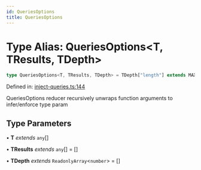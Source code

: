```yaml
---
id: QueriesOptions
title: QueriesOptions
---
```


<!-- DO NOT EDIT: this page is autogenerated from the type comments -->

# Type Alias: QueriesOptions\<T, TResults, TDepth\>

```ts
type QueriesOptions<T, TResults, TDepth> = TDepth["length"] extends MAXIMUM_DEPTH ? QueryObserverOptionsForCreateQueries[] : T extends [] ? [] : T extends [infer Head] ? [...TResults, GetCreateQueryOptionsForCreateQueries<Head>] : T extends [infer Head, ...(infer Tails)] ? QueriesOptions<[...Tails], [...TResults, GetCreateQueryOptionsForCreateQueries<Head>], [...TDepth, 1]> : ReadonlyArray<unknown> extends T ? T : T extends QueryObserverOptionsForCreateQueries<infer TQueryFnData, infer TError, infer TData, infer TQueryKey>[] ? QueryObserverOptionsForCreateQueries<TQueryFnData, TError, TData, TQueryKey>[] : QueryObserverOptionsForCreateQueries[];
```

Defined in: [inject-queries.ts:144](https://github.com/TanStack/query/blob/main/packages/angular-query-experimental/src/inject-queries.ts#L144)

QueriesOptions reducer recursively unwraps function arguments to infer/enforce type param

## Type Parameters

• **T** *extends* `any`[]

• **TResults** *extends* `any`[] = \[\]

• **TDepth** *extends* `ReadonlyArray`\<`number`\> = \[\]
